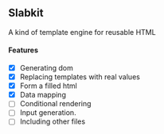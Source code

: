 ## Slabkit 
A kind of template engine for reusable HTML

#### Features

- [x] Generating dom  
- [x] Replacing templates with real values
- [x] Form a filled html
- [x] Data mapping
- [ ] Conditional rendering
- [ ] Input generation.
- [ ] Including other files 
